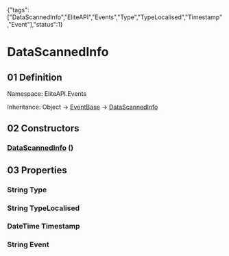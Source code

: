 {"tags":["DataScannedInfo","EliteAPI","Events","Type","TypeLocalised","Timestamp","Event"],"status":1}

# DataScannedInfo

## 01 Definition

Namespace: <span class='code'>EliteAPI.Events</span>

Inheritance: <span class='code'>Object</span> → <span class='code'>[EventBase](../../EliteAPI/Events/EventBase.html)</span> → <span class='code'>[DataScannedInfo](../../EliteAPI/Events/DataScannedInfo.html)</span>

## 02 Constructors

### <span class='code'>[DataScannedInfo](../../EliteAPI/Events/DataScannedInfo.html)</span> ()

## 03 Properties

### <span class='code'>String</span> Type

### <span class='code'>String</span> TypeLocalised

### <span class='code'>DateTime</span> Timestamp

### <span class='code'>String</span> Event


